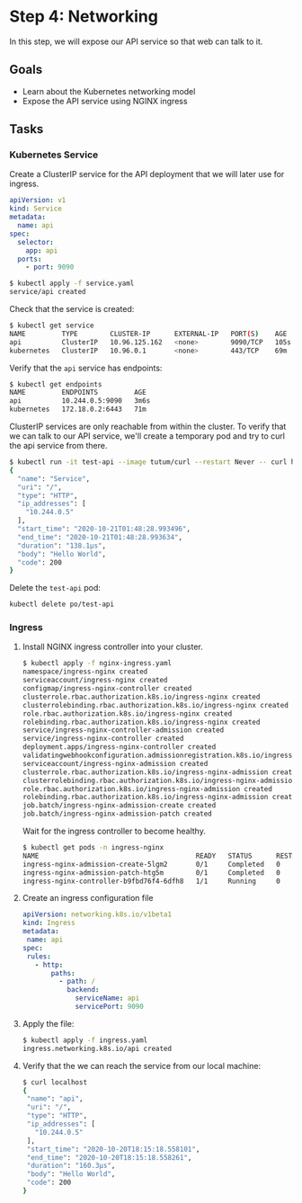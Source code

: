 # Step 4: Networking

In this step, we will expose our API service so that web can talk to it.

## Goals

* Learn about the Kubernetes networking model
* Expose the API service using NGINX ingress

## Tasks

### Kubernetes Service

Create a ClusterIP service for the API deployment that we will later use for ingress.

   ```yaml
   apiVersion: v1
   kind: Service
   metadata:
     name: api
   spec:
     selector:
       app: api
     ports:
       - port: 9090
   ```
   
   ```bash
   $ kubectl apply -f service.yaml
   service/api created
   ```
   
Check that the service is created:
   
   ```bash
   $ kubectl get service
   NAME         TYPE        CLUSTER-IP      EXTERNAL-IP   PORT(S)    AGE
   api          ClusterIP   10.96.125.162   <none>        9090/TCP   105s
   kubernetes   ClusterIP   10.96.0.1       <none>        443/TCP    69m
   ```
   
Verify that the `api` service has endpoints:
   
   ```bash
   $ kubectl get endpoints
   NAME         ENDPOINTS         AGE
   api          10.244.0.5:9090   3m6s
   kubernetes   172.18.0.2:6443   71m
   ```
   
ClusterIP services are only reachable from within the cluster.
To verify that we can talk to our API service,
we'll create a temporary pod and try to curl the api service from there.
   
   ```bash
   $ kubectl run -it test-api --image tutum/curl --restart Never -- curl http://api:9090
   {
     "name": "Service",
     "uri": "/",
     "type": "HTTP",
     "ip_addresses": [
       "10.244.0.5"
     ],
     "start_time": "2020-10-21T01:48:28.993496",
     "end_time": "2020-10-21T01:48:28.993634",
     "duration": "138.1µs",
     "body": "Hello World",
     "code": 200
   }
   ```
   
Delete the `test-api` pod:
   
   ```bash
   kubectl delete po/test-api
   ```

### Ingress

1. Install NGINX ingress controller into your cluster.
   
    ```bash
    $ kubectl apply -f nginx-ingress.yaml
    namespace/ingress-nginx created
    serviceaccount/ingress-nginx created
    configmap/ingress-nginx-controller created
    clusterrole.rbac.authorization.k8s.io/ingress-nginx created
    clusterrolebinding.rbac.authorization.k8s.io/ingress-nginx created
    role.rbac.authorization.k8s.io/ingress-nginx created
    rolebinding.rbac.authorization.k8s.io/ingress-nginx created
    service/ingress-nginx-controller-admission created
    service/ingress-nginx-controller created
    deployment.apps/ingress-nginx-controller created
    validatingwebhookconfiguration.admissionregistration.k8s.io/ingress-nginx-admission created
    serviceaccount/ingress-nginx-admission created
    clusterrole.rbac.authorization.k8s.io/ingress-nginx-admission created
    clusterrolebinding.rbac.authorization.k8s.io/ingress-nginx-admission created
    role.rbac.authorization.k8s.io/ingress-nginx-admission created
    rolebinding.rbac.authorization.k8s.io/ingress-nginx-admission created
    job.batch/ingress-nginx-admission-create created
    job.batch/ingress-nginx-admission-patch created
    ```
   
   Wait for the ingress controller to become healthy.
   
    ```bash
    $ kubectl get pods -n ingress-nginx
    NAME                                       READY   STATUS      RESTARTS   AGE
    ingress-nginx-admission-create-5lgm2       0/1     Completed   0          46s
    ingress-nginx-admission-patch-htg5m        0/1     Completed   0          46s
    ingress-nginx-controller-b9fbd76f4-6dfh8   1/1     Running     0          46s
    ```

1. Create an ingress configuration file

    ```yaml
    apiVersion: networking.k8s.io/v1beta1
    kind: Ingress
    metadata:
     name: api
    spec:
     rules:
       - http:
           paths:
             - path: /
               backend:
                 serviceName: api
                 servicePort: 9090
    ```

1. Apply the file:

    ```bash
    $ kubectl apply -f ingress.yaml
    ingress.networking.k8s.io/api created
    ```

1. Verify that the we can reach the service from our local machine:

    ```bash
    $ curl localhost
    {
     "name": "api",
     "uri": "/",
     "type": "HTTP",
     "ip_addresses": [
       "10.244.0.5"
     ],
     "start_time": "2020-10-20T18:15:18.558101",
     "end_time": "2020-10-20T18:15:18.558261",
     "duration": "160.3µs",
     "body": "Hello World",
     "code": 200
    }
    ```